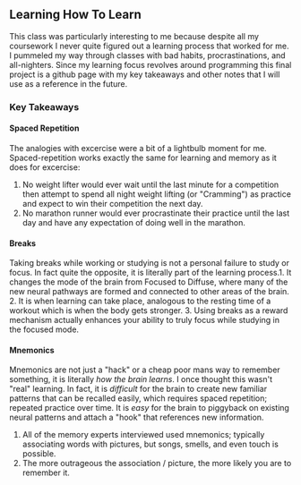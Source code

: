 ## Learning How To Learn
This class was particularly interesting to me because despite all my coursework I never quite figured out a learning process that worked for me.  I pummeled my way through classes with bad habits, procrastinations, and all-nighters.  Since my learning focus revolves around programming this final project is a github page with my key takeaways and other notes that I will use as a reference in the future.

### Key Takeaways
#### Spaced Repetition
The analogies with excercise were a bit of a lightbulb moment for me.  Spaced-repetition works exactly the same for learning and memory as it does for excercise:
1. No weight lifter would ever wait until the last minute for a competition then attempt to spend all night weight lifting (or "Cramming") as practice and expect to win their competition the next day.
2. No marathon runner would ever procrastinate their practice until the last day and have any expectation of doing well in the marathon.

#### Breaks
Taking breaks while working or studying is not a personal failure to study or focus.  In fact quite the opposite, it is literally part of the learning process.1. It changes the mode of the brain from Focused to Diffuse, where many of the new neural pathways are formed and connected to other areas of the brain.  
2. It is when learning can take place, analogous to the resting time of a workout which is when the body gets stronger.
3. Using breaks as a reward mechanism actually enhances your ability to truly focus while studying in the focused mode.

#### Mnemonics
Mnemonics are not just a "hack" or a cheap poor mans way to remember something, it is literally _how the brain learns_.  I once thought this wasn't "real" learning. In fact, it is _difficult_ for the brain to create new familiar patterns that can be recalled easily, which requires spaced repetition; repeated practice over time.  It is _easy_ for the brain to piggyback on existing neural patterns and attach a "hook" that references new information.
1. All of the memory experts interviewed used mnemonics; typically associating words with pictures, but songs, smells, and even touch is possible.
2. The more outrageous the association / picture, the more likely you are to remember it.
